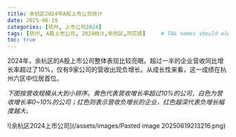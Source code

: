 ```yaml
---
title: 余杭区2024年A股上市公司统计
date: 2025-06-19
categories: [杭州, 上市公司2024]
tags: [杭州, A股上市公司, 2024统计,余杭区,同花顺]     # TAG names should always be lowercase
toc: true
---
```


2024年，余杭区的A股上市公司整体表现比较亮眼。超过一半的企业营收同比增长率超过了10%，仅有9家公司的营收出现负增长。从成长性来看，这一成绩在杭州六区中位居首位。

*下图按营收规模从大到小排序。黄色代表营收增长率超过10%的公司，白色为营收增长率0~10%的公司；红色则表示营收负增长的企业，红色越深代表负增长幅度越大。*


![余杭区2024上市公司](/assets/images/Pasted image 20250619213216.png)
